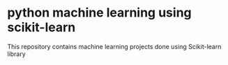# python machine learning using scikit-learn
This repository contains machine learning projects done using Scikit-learn library
